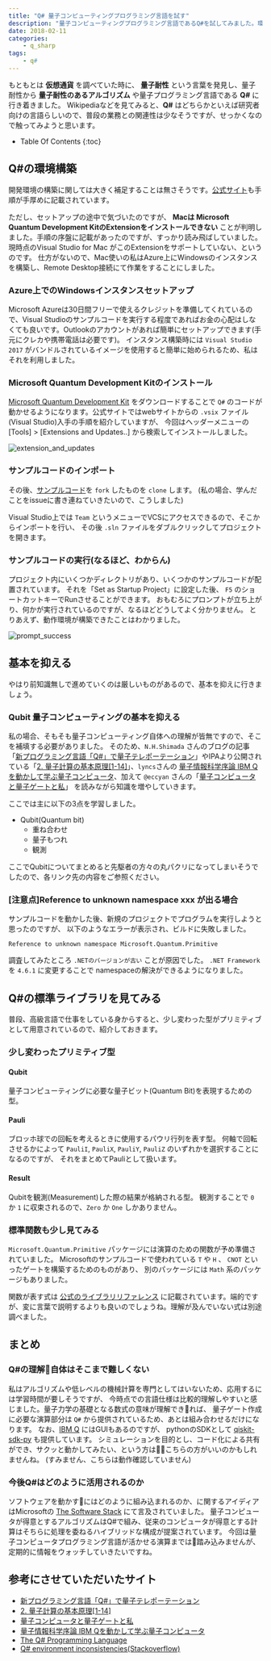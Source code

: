 ```yaml
---
title: "Q# 量子コンピューティングプログラミング言語を試す"
description: "量子コンピューティングプログラミング言語であるQ#を試してみました。環境構築で発生した問題と、量子コンピューティングの基礎を抑えるための参考リンクもいくつか"
date: 2018-02-11
categories:
    - q_sharp
tags:
    - q#
---
```


もともとは **仮想通貨** を調べていた時に、 **量子耐性** という言葉を発見し、量子耐性から **量子耐性のあるアルゴリズム** や量子プログラミング言語である **Q#** に行き着きました。
Wikipediaなどを見てみると、**Q#** はどちらかといえば研究者向けの言語らしいので、普段の業務との関連性は少なそうですが、せっかくなので触ってみようと思います。

* Table Of Contents
{:toc}

## Q#の環境構築
開発環境の構築に関しては大きく補足することは無さそうです。[公式サイト](https://docs.microsoft.com/en-us/quantum/quantum-installconfig?view=qsharp-preview)も手順が手厚めに記載されています。

ただし、セットアップの途中で気づいたのですが、 **Macは Microsoft Quantum Development KitのExtensionをインストールできない** ことが判明しました。手順の序盤に記載があったのですが、すっかり読み飛ばしていました。 現時点のVisual Studio for Mac がこのExtensionをサポートしていない、というのです。
仕方がないので、Mac使いの私はAzure上にWindowsのインスタンスを構築し、Remote Desktop接続にて作業をすることにしました。

### Azure上でのWindowsインスタンスセットアップ

Microsoft Azureは30日間フリーで使えるクレジットを準備してくれているので、Visual Studioのサンプルコードを実行する程度であればお金の心配はしなくても良いです。Outlookのアカウントがあれば簡単にセットアップできます(手元にクレカや携帯電話は必要です)。
インスタンス構築時には `Visual Studio 2017` がバンドルされているイメージを使用すると簡単に始められるため、私はそれを利用しました。

### Microsoft Quantum Development Kitのインストール
[Microsoft Quantum Development Kit](https://www.microsoft.com/en-us/quantum/development-kit) をダウンロードすることで `Q#` のコードが動かせるようになります。公式サイトではwebサイトからの `.vsix` ファイル(Visual Studio)入手の手順を紹介していますが、
今回はヘッダーメニューの [Tools] > [Extensions and Updates..] から検索してインストールしました。

![extension_and_updates]({{site.baseurl}}/assets/images/20180211/extension_and_updates.png)

### サンプルコードのインポート
その後、[サンプルコード](https://github.com/microsoft/quantum)を `fork` したものを `clone` します。
(私の場合、学んだことをissueに書き連ねていきたいので、こうしました) 

Visual Studio上では `Team` というメニューでVCSにアクセスできるので、そこからインポートを行い、
その後 `.sln` ファイルをダブルクリックしてプロジェクトを開きます。

### サンプルコードの実行(なるほど、わからん)
プロジェクト内にいくつかディレクトリがあり、いくつかのサンプルコードが配置されています。
それを「Set as Startup Project」に設定した後、 `F5` のショートカットキーでRunさせることができます。
おもむろにプロンプトが立ち上がり、何かが実行されているのですが、なるほどどうしてよく分かりません。
とりあえず、動作環境が構築できたことはわかりました。

![prompt_success]({{site.baseurl}}/assets/images/20180211/prompt_success.png)

## 基本を抑える

やはり前知識無しで進めていくのは厳しいものがあるので、基本を抑えに行きましょう。

### Qubit 量子コンピューティングの基本を抑える
私の場合、そもそも量子コンピューティング自体への理解が皆無ですので、そこを補填する必要がありました。
そのため、`N.H.Shimada` さんのブログの記事「[新プログラミング言語「Q#」で量子テレポーテーション](http://ut25252.hatenablog.com/entry/2017/12/15/222821)」やIPAより公開されている「[2. 量子計算の基本原理[1-14]](https://www.ipa.go.jp/security/enc/quantumcomputers/contents/doc/chap2.pdf)」、`lyncs`さんの [量子情報科学序論 IBM Qを動かして学ぶ量子コンピュータ](http://lyncs.hateblo.jp/entry/2017/12/16/000103)、加えて `@eccyan` さんの「[量子コンピュータと量子ゲートと私](https://qiita.com/eccyan/items/180fb909a55a59bb4e1b)」 を読みながら知識を増やしていきます。

ここでは主に以下の3点を学習しました。

* Qubit(Quantum bit)
    * 重ね合わせ
    * 量子もつれ
    * 観測

ここでQubitについてまとめると先駆者の方々の丸パクリになってしまいそうでしたので、各リンク先の内容をご参照ください。

### [注意点]Reference to unknown namespace xxx が出る場合
サンプルコードを動かした後、新規のプロジェクトでプログラムを実行しようと思ったのですが、
以下のようなエラーが表示され、ビルドに失敗しました。

```
Reference to unknown namespace Microsoft.Quantum.Primitive
```

調査してみたところ `.NETのバージョンが古い` ことが原因でした。
 `.NET Framework` を `4.6.1` に変更することで namespaceの解決ができるようになりました。

## Q#の標準ライブラリを見てみる
普段、高級言語で仕事をしている身からすると、少し変わった型がプリミティブとして用意されているので、紹介しておきます。

### 少し変わったプリミティブ型
#### Qubit
量子コンピューティングに必要な量子ビット(Quantum Bit)を表現するための型。 

#### Pauli
ブロッホ球での回転を考えるときに使用するパウリ行列を表す型。
何軸で回転させるかによって `PauliI`, `PauliX`, `PauliY`, `PauliZ` のいずれかを選択することになるのですが、
それをまとめてPauliとして扱います。

#### Result
Qubitを観測(Measurement)した際の結果が格納される型。
観測することで `0` か `1` に収束されるので、`Zero` か `One` しかありません。

### 標準関数も少し見てみる

`Microsoft.Quantum.Primitive` パッケージには演算のための関数が予め準備されていました。
Microsoftのサンプルコードで使われている `T` や `H` 、 `CNOT` といったゲートを構築するためのものがあり、
別のパッケージには `Math` 系のパッケージもありました。

関数が表す式は [公式のライブラリリファレンス](https://docs.microsoft.com/en-us/qsharp/api/prelude/microsoft.quantum.primitive?view=qsharp-preview)
に記載されています。端的ですが、変に言葉で説明するよりも良いのでしょうね。理解が及んでいない式は別途調べました。

## まとめ
### Q#の理解自体はそこまで難しくない
私はアルゴリズムや低レベルの機械計算を専門としてはいないため、応用するには学習時間が要しそうですが、
今時点での言語仕様は比較的理解しやすいと感じました。量子力学の基礎となる数式の意味が理解できれば、
量子ゲート作成に必要な演算部分は `Q#` から提供されているため、あとは組み合わせるだけになります。
なお、[IBM Q](https://www.research.ibm.com/ibm-q/) にはGUIもあるのですが、 
pythonのSDKとして [qiskit-sdk-py](https://github.com/QISKit/qiskit-sdk-py) も提供しています。 
シミュレーションを目的とし、コード化による共有ができ、サクッと動かしてみたい、という方はこちらの方がいいのかもしれませんね。
(すみません、こちらは動作確認していません)

### 今後Q#はどのように活用されるのか

ソフトウェアを動かすにはどのように組み込まれるのか、に関するアイディアはMicrosoftの [The Software Stack](https://docs.microsoft.com/en-us/quantum/quantum-concepts-9-softwarestack?view=qsharp-preview) にて言及されていました。
量子コンピュータが得意とするアルゴリズムはQ#で組み、従来のコンピュータが得意とする計算はそちらに処理を委ねるハイブリッドな構成が提案されています。
今回は量子コンピュータプログラミング言語が活かせる演算までは踏み込みませんが、定期的に情報をウォッチしていきたいですね。

## 参考にさせていただいたサイト
* [新プログラミング言語「Q#」で量子テレポーテーション](http://ut25252.hatenablog.com/entry/2017/12/15/222821)
* [2. 量子計算の基本原理[1-14]](https://www.ipa.go.jp/security/enc/quantumcomputers/contents/doc/chap2.pdf)
* [量子コンピュータと量子ゲートと私](https://qiita.com/eccyan/items/180fb909a55a59bb4e1b)
* [量子情報科学序論 IBM Qを動かして学ぶ量子コンピュータ](http://lyncs.hateblo.jp/entry/2017/12/16/000103)
* [The Q# Programming Language](https://docs.microsoft.com/en-us/quantum/quantum-qr-intro?view=qsharp-preview)
* [Q# environment inconsistencies(Stackoverflow)](https://stackoverflow.com/questions/47910347/q-environment-inconsistencies)


